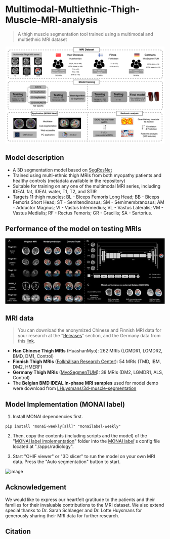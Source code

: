 # Multimodal-Multiethnic-Thigh-Muscle-MRI-analysis
> A thigh muscle segmentation tool trained using a multimodal and multiethnic MRI dataset 

![image](./Figs/Flowchart.png)


## Model description

- A 3D segmentation model based on [SegResNet](https://github.com/Project-MONAI/tutorials/tree/main/auto3dseg)
- Trained using multi-ethnic thigh MRIs from both myopathy patients and healthy controls (metadata available in the repository)
- Suitable for training on any one of the multimodal MRI series, including IDEAL fat, IDEAL water, T1, T2, and STIR
- Targets 11 thigh muscles: BL - Biceps Femoris Long Head; BB - Biceps Femoris Short Head; ST - Semitendinosus; SM - Semimembranosus; AM - Adductor Magnus; VI - Vastus Intermedius; VL - Vastus Lateralis; VM - Vastus Medialis; RF - Rectus Femoris; GR - Gracilis; SA - Sartorius.


## Performance of the model on testing MRIs
![image](./Figs/Demo.png)

##  MRI data 
> You can download the anonymized Chinese and Finnish MRI data for your research at the "[Releases](https://github.com/Hirriririir/Multimodal-Multiethnic-Thigh-Muscle-MRI-analysis/releases/tag/1.0)" section, and the Germany data from this [link](https://osf.io/svwa7/?view_only=c2c980c17b3a40fca35d088a3cdd83e2). 
- **Han Chinese Thigh MRIs** (HuashanMyo): 262 MRIs (LGMDR1, LGMDR2, BMD, DM1, Control)
- **Finnish Thigh MRIs** ([Folkhälsan Research Center](https://www.folkhalsan.fi/en/knowledge/research/genetics/group-udd/)): 54 MRIs (TMD, IBM, DM2, HMERF)
- **Germany Thigh MRIs** ([MyoSegmenTUM](https://dx.plos.org/10.1371/journal.pone.0198200)): 38 MRIs (DM2, LGMDR1, ALS, Control)
- The **Belgian BMD IDEAL In-phase MRI samples** used for model demo were download from [LHuysmans/3d-muscle-segmentation](https://github.com/LHuysmans/3d-muscle-segmentation/tree/main/data/BMD)


## Model Implementation (MONAI label)

1. Install MONAI dependencies first.

```
pip install "monai-weekly[all]" "monailabel-weekly"
```

2. Then, copy the contents (including scripts and the model) of the "[MONAI label implementation](https://drive.google.com/drive/folders/19M_ZUCMFM0fwE_Z8Hn-sD3dFMr30v59u?usp=sharing)" folder into the [MONAI label](https://monai.io/label.html)'s config file located at "./apps/radiology".


3. Start "OHIF viewer" or "3D slicer" to run the model on your own MRI data. Press the "Auto segmentation" button to start.

![image](https://github.com/Hirriririir/Multimodel-Multiethnic-Thigh-Muslce-MRI-anaysis/assets/74590379/11d3ea27-8076-4d5f-9451-f1ed6467fe20)

## Acknowledgement 

We would like to express our heartfelt gratitude to the patients and their families for their invaluable contributions to the MRI dataset. We also extend special thanks to Dr. Sarah Schlaeger and Dr. Lotte Huysmans for generously sharing their MRI data for further research. 

## Citation